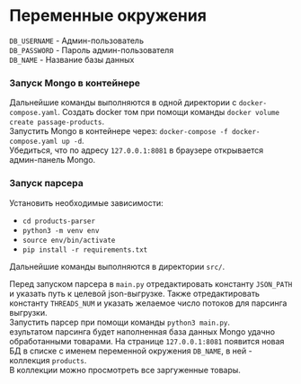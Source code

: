 # Переменные окружения
`DB_USERNAME` - Админ-пользователь  
`DB_PASSWORD` - Пароль админ-пользователя  
`DB_NAME` - Название базы данных

###  Запуск Mongo в контейнере
Дальнейшие команды выполняются в одной директории с `docker-compose.yaml`.
Создать docker том при помощи команды `docker volume create passage-products`.  
Запустить Mongo в контейнере через: `docker-compose -f docker-compose.yaml up -d`.  
Убедиться, что по адресу `127.0.0.1:8081` в браузере открывается админ-панель Mongo.  

### Запуск парсера  
Установить необходимые зависимости:
- `cd products-parser`
- `python3 -m venv env`
- `source env/bin/activate`
- `pip install -r requirements.txt`

Дальнейшие команды выполняются в директории `src/`. 
 
Перед запуском парсера в `main.py` отредактировать константу `JSON_PATH` и указать путь к целевой json-выгрузке. Также отредактировать константу `THREADS_NUM` и указать желаемое число потоков для парсинга выгрузки.  
Запустить парсер при помощи команды `python3 main.py`.  
езультатом парсинга будет наполненная база данных Mongo удачно обработанными товарами. На странице `127.0.0.1:8081` появится новая БД в списке с именем переменной окружения `DB_NAME`, в ней - коллекция `products`.  
В коллекции можно просмотреть все заргуженные товары.
